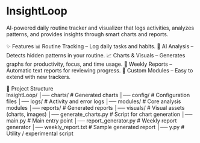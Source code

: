 # InsightLoop
AI-powered daily routine tracker and visualizer that logs activities, analyzes patterns, and provides insights through smart charts and reports.

✨ Features
📊 Routine Tracking – Log daily tasks and habits.
🤖 AI Analysis – Detects hidden patterns in your routine.
📈 Charts & Visuals – Generates graphs for productivity, focus, and time usage.
📝 Weekly Reports – Automatic text reports for reviewing progress.
🔄 Custom Modules – Easy to extend with new trackers.

📂 Project Structure  
InsightLoop/
│── charts/ # Generated charts
│── config/ # Configuration files
│── logs/ # Activity and error logs
│── modules/ # Core analysis modules
│── reports/ # Generated reports
│── visuals/ # Visual assets (charts, images)
│── generate_charts.py # Script for chart generation
│── main.py # Main entry point
│── report_generator.py # Weekly report generator
│── weekly_report.txt # Sample generated report
│── y.py # Utility / experimental script

